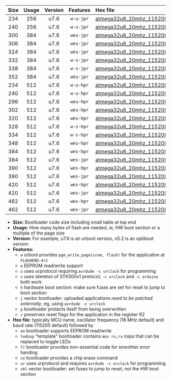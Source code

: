 |Size|Usage|Version|Features|Hex file|
|:-:|:-:|:-:|:-:|:--|
|234|256|u7.6|`w-u-jpr`|[atmega32u6_20mhz_115200bps_ur_vbl.hex](https://raw.githubusercontent.com/stefanrueger/urboot/main/bootloaders/atmega32u6/fcpu_20mhz/115200_bps/atmega32u6_20mhz_115200bps_ur_vbl.hex)|
|240|256|u7.6|`w-u-jpr`|[atmega32u6_20mhz_115200bps_lednop_ur_vbl.hex](https://raw.githubusercontent.com/stefanrueger/urboot/main/bootloaders/atmega32u6/fcpu_20mhz/115200_bps/atmega32u6_20mhz_115200bps_lednop_ur_vbl.hex)|
|300|384|u7.6|`weu-jpr`|[atmega32u6_20mhz_115200bps_ee_ur_vbl.hex](https://raw.githubusercontent.com/stefanrueger/urboot/main/bootloaders/atmega32u6/fcpu_20mhz/115200_bps/atmega32u6_20mhz_115200bps_ee_ur_vbl.hex)|
|306|384|u7.6|`weu-jpr`|[atmega32u6_20mhz_115200bps_ee_lednop_ur_vbl.hex](https://raw.githubusercontent.com/stefanrueger/urboot/main/bootloaders/atmega32u6/fcpu_20mhz/115200_bps/atmega32u6_20mhz_115200bps_ee_lednop_ur_vbl.hex)|
|324|384|u7.6|`weu-jpr`|[atmega32u6_20mhz_115200bps_ee_lednop_fr_ur_vbl.hex](https://raw.githubusercontent.com/stefanrueger/urboot/main/bootloaders/atmega32u6/fcpu_20mhz/115200_bps/atmega32u6_20mhz_115200bps_ee_lednop_fr_ur_vbl.hex)|
|332|384|u7.6|`w-s-jpr`|[atmega32u6_20mhz_115200bps_vbl.hex](https://raw.githubusercontent.com/stefanrueger/urboot/main/bootloaders/atmega32u6/fcpu_20mhz/115200_bps/atmega32u6_20mhz_115200bps_vbl.hex)|
|338|384|u7.6|`w-s-jpr`|[atmega32u6_20mhz_115200bps_lednop_vbl.hex](https://raw.githubusercontent.com/stefanrueger/urboot/main/bootloaders/atmega32u6/fcpu_20mhz/115200_bps/atmega32u6_20mhz_115200bps_lednop_vbl.hex)|
|352|384|u7.6|`weu-jpr`|[atmega32u6_20mhz_115200bps_ee_lednop_fr_ce_ur_vbl.hex](https://raw.githubusercontent.com/stefanrueger/urboot/main/bootloaders/atmega32u6/fcpu_20mhz/115200_bps/atmega32u6_20mhz_115200bps_ee_lednop_fr_ce_ur_vbl.hex)|
|234|512|u7.6|`w-u-hpr`|[atmega32u6_20mhz_115200bps_ur.hex](https://raw.githubusercontent.com/stefanrueger/urboot/main/bootloaders/atmega32u6/fcpu_20mhz/115200_bps/atmega32u6_20mhz_115200bps_ur.hex)|
|240|512|u7.6|`w-u-hpr`|[atmega32u6_20mhz_115200bps_lednop_ur.hex](https://raw.githubusercontent.com/stefanrueger/urboot/main/bootloaders/atmega32u6/fcpu_20mhz/115200_bps/atmega32u6_20mhz_115200bps_lednop_ur.hex)|
|296|512|u7.6|`weu-hpr`|[atmega32u6_20mhz_115200bps_ee_ur.hex](https://raw.githubusercontent.com/stefanrueger/urboot/main/bootloaders/atmega32u6/fcpu_20mhz/115200_bps/atmega32u6_20mhz_115200bps_ee_ur.hex)|
|302|512|u7.6|`weu-hpr`|[atmega32u6_20mhz_115200bps_ee_lednop_ur.hex](https://raw.githubusercontent.com/stefanrueger/urboot/main/bootloaders/atmega32u6/fcpu_20mhz/115200_bps/atmega32u6_20mhz_115200bps_ee_lednop_ur.hex)|
|320|512|u7.6|`weu-hpr`|[atmega32u6_20mhz_115200bps_ee_lednop_fr_ur.hex](https://raw.githubusercontent.com/stefanrueger/urboot/main/bootloaders/atmega32u6/fcpu_20mhz/115200_bps/atmega32u6_20mhz_115200bps_ee_lednop_fr_ur.hex)|
|328|512|u7.6|`w-s-hpr`|[atmega32u6_20mhz_115200bps.hex](https://raw.githubusercontent.com/stefanrueger/urboot/main/bootloaders/atmega32u6/fcpu_20mhz/115200_bps/atmega32u6_20mhz_115200bps.hex)|
|334|512|u7.6|`w-s-hpr`|[atmega32u6_20mhz_115200bps_lednop.hex](https://raw.githubusercontent.com/stefanrueger/urboot/main/bootloaders/atmega32u6/fcpu_20mhz/115200_bps/atmega32u6_20mhz_115200bps_lednop.hex)|
|348|512|u7.6|`weu-hpr`|[atmega32u6_20mhz_115200bps_ee_lednop_fr_ce_ur.hex](https://raw.githubusercontent.com/stefanrueger/urboot/main/bootloaders/atmega32u6/fcpu_20mhz/115200_bps/atmega32u6_20mhz_115200bps_ee_lednop_fr_ce_ur.hex)|
|384|512|u7.6|`wes-hpr`|[atmega32u6_20mhz_115200bps_ee.hex](https://raw.githubusercontent.com/stefanrueger/urboot/main/bootloaders/atmega32u6/fcpu_20mhz/115200_bps/atmega32u6_20mhz_115200bps_ee.hex)|
|384|512|u7.6|`wes-jpr`|[atmega32u6_20mhz_115200bps_ee_vbl.hex](https://raw.githubusercontent.com/stefanrueger/urboot/main/bootloaders/atmega32u6/fcpu_20mhz/115200_bps/atmega32u6_20mhz_115200bps_ee_vbl.hex)|
|390|512|u7.6|`wes-hpr`|[atmega32u6_20mhz_115200bps_ee_lednop.hex](https://raw.githubusercontent.com/stefanrueger/urboot/main/bootloaders/atmega32u6/fcpu_20mhz/115200_bps/atmega32u6_20mhz_115200bps_ee_lednop.hex)|
|390|512|u7.6|`wes-jpr`|[atmega32u6_20mhz_115200bps_ee_lednop_vbl.hex](https://raw.githubusercontent.com/stefanrueger/urboot/main/bootloaders/atmega32u6/fcpu_20mhz/115200_bps/atmega32u6_20mhz_115200bps_ee_lednop_vbl.hex)|
|420|512|u7.6|`wes-hpr`|[atmega32u6_20mhz_115200bps_ee_lednop_fr.hex](https://raw.githubusercontent.com/stefanrueger/urboot/main/bootloaders/atmega32u6/fcpu_20mhz/115200_bps/atmega32u6_20mhz_115200bps_ee_lednop_fr.hex)|
|420|512|u7.6|`wes-jpr`|[atmega32u6_20mhz_115200bps_ee_lednop_fr_vbl.hex](https://raw.githubusercontent.com/stefanrueger/urboot/main/bootloaders/atmega32u6/fcpu_20mhz/115200_bps/atmega32u6_20mhz_115200bps_ee_lednop_fr_vbl.hex)|
|462|512|u7.6|`wes-hpr`|[atmega32u6_20mhz_115200bps_ee_lednop_fr_ce.hex](https://raw.githubusercontent.com/stefanrueger/urboot/main/bootloaders/atmega32u6/fcpu_20mhz/115200_bps/atmega32u6_20mhz_115200bps_ee_lednop_fr_ce.hex)|
|462|512|u7.6|`wes-jpr`|[atmega32u6_20mhz_115200bps_ee_lednop_fr_ce_vbl.hex](https://raw.githubusercontent.com/stefanrueger/urboot/main/bootloaders/atmega32u6/fcpu_20mhz/115200_bps/atmega32u6_20mhz_115200bps_ee_lednop_fr_ce_vbl.hex)|

- **Size:** Bootloader code size including small table at top end
- **Usage:** How many bytes of flash are needed, ie, HW boot section or a multiple of the page size
- **Version:** For example, u7.6 is an urboot version, o5.2 is an optiboot version
- **Features:**
  + `w` urboot provides `pgm_write_page(sram, flash)` for the application at `FLASHEND-4+1`
  + `e` EEPROM read/write support
  + `u` uses urprotocol requiring `avrdude -c urclock` for programming
  + `s` uses skeleton of STK500v1 protocol; `-c urclock` and `-c arduino` both work
  + `h` hardware boot section: make sure fuses are set for reset to jump to boot section
  + `j` vector bootloader: uploaded applications *need to be patched externally*, eg, using `avrdude -c urclock`
  + `p` bootloader protects itself from being overwritten
  + `r` preserves reset flags for the application in the register R2
- **Hex file:** typically MCU name, oscillator frequency (16 MHz default) and baud rate (115200 default) followed by
  + `ee` bootloader supports EEPROM read/write
  + `lednop` "template" bootloader contains `mov rx,rx` nops that can be replaced to toggle LEDs
  + `fr` bootloader provides non-essential code for smoother error handing
  + `ce` bootloader provides a chip erase command
  + `ur` uses urprotocol and requires `avrdude -c urclock` for programming
  + `vbl` vector bootloader: set fuses to jump to reset, not the HW boot section
